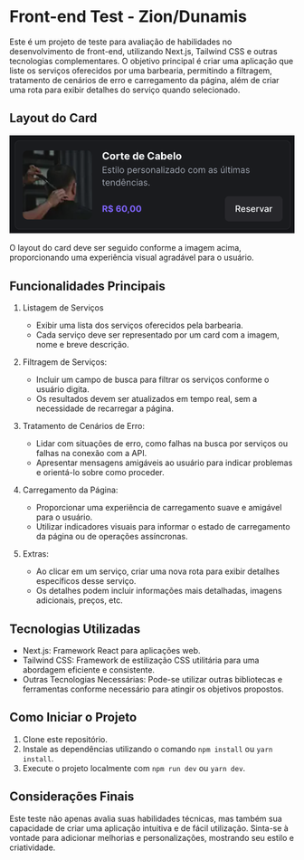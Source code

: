 # Front-end Test - Zion/Dunamis

Este é um projeto de teste para avaliação de habilidades no desenvolvimento de front-end, utilizando Next.js, Tailwind CSS e outras tecnologias complementares. O objetivo principal é criar uma aplicação que liste os serviços oferecidos por uma barbearia, permitindo a filtragem, tratamento de cenários de erro e carregamento da página, além de criar uma rota para exibir detalhes do serviço quando selecionado.

## Layout do Card

![Card de Serviço](image.png)

O layout do card deve ser seguido conforme a imagem acima, proporcionando uma experiência visual agradável para o usuário.

## Funcionalidades Principais

1.  Listagem de Serviços

    - Exibir uma lista dos serviços oferecidos pela barbearia.
    - Cada serviço deve ser representado por um card com a imagem, nome e breve descrição.

2.  Filtragem de Serviços:

    - Incluir um campo de busca para filtrar os serviços conforme o usuário digita.
    - Os resultados devem ser atualizados em tempo real, sem a necessidade de recarregar a página.

3.  Tratamento de Cenários de Erro:

    - Lidar com situações de erro, como falhas na busca por serviços ou falhas na conexão com a API.
    - Apresentar mensagens amigáveis ao usuário para indicar problemas e orientá-lo sobre como proceder.

4.  Carregamento da Página:

    - Proporcionar uma experiência de carregamento suave e amigável para o usuário.
    - Utilizar indicadores visuais para informar o estado de carregamento da página ou de operações assíncronas.

5.  Extras:

    - Ao clicar em um serviço, criar uma nova rota para exibir detalhes específicos desse serviço.
    - Os detalhes podem incluir informações mais detalhadas, imagens adicionais, preços, etc.

## Tecnologias Utilizadas

- Next.js: Framework React para aplicações web.
- Tailwind CSS: Framework de estilização CSS utilitária para uma abordagem eficiente e consistente.
- Outras Tecnologias Necessárias: Pode-se utilizar outras bibliotecas e ferramentas conforme necessário para atingir os objetivos propostos.

## Como Iniciar o Projeto

1. Clone este repositório.
2. Instale as dependências utilizando o comando `npm install` ou `yarn install`.
3. Execute o projeto localmente com `npm run dev` ou `yarn dev`.

## Considerações Finais

Este teste não apenas avalia suas habilidades técnicas, mas também sua capacidade de criar uma aplicação intuitiva e de fácil utilização. Sinta-se à vontade para adicionar melhorias e personalizações, mostrando seu estilo e criatividade.
